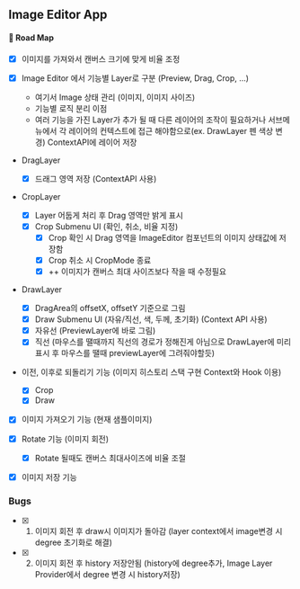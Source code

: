 ## Image Editor App

#### 🚗 Road Map

- [x] 이미지를 가져와서 캔버스 크기에 맞게 비율 조정
- [x] Image Editor 에서 기능별 Layer로 구분 (Preview, Drag, Crop, ...)

  - 여기서 Image 상태 관리 (이미지, 이미지 사이즈)
  - 기능별 로직 분리 이점
  - 여러 기능을 가진 Layer가 추가 될 때 다른 레이어의 조작이 필요하거나 서브메뉴에서 각 레이어의 컨텍스트에 접근 해야함으로(ex. DrawLayer 펜 색상 변경) ContextAPI에 레이어 저장

- DragLayer

  - [x] 드래그 영역 저장 (ContextAPI 사용)

- CropLayer

  - [x] Layer 어둡게 처리 후 Drag 영역만 밝게 표시
  - [x] Crop Submenu UI (확인, 취소, 비율 지정)
    - [x] Crop 확인 시 Drag 영역을 ImageEditor 컴포넌트의 이미지 상태값에 저장함
    - [x] Crop 취소 시 CropMode 종료
    - [x] ++ 이미지가 캔버스 최대 사이즈보다 작을 때 수정필요

- DrawLayer

  - [x] DragArea의 offsetX, offsetY 기준으로 그림
  - [x] Draw Submenu UI (자유/직선, 색, 두께, 초기화) (Context API 사용)
  - [x] 자유선 (PreviewLayer에 바로 그림)
  - [x] 직선 (마우스를 땔때까지 직선의 경로가 정해진게 아님으로 DrawLayer에 미리 표시 후 마우스를 땔때 previewLayer에 그려줘야할듯)

- 이전, 이후로 되돌리기 기능 (이미지 히스토리 스택 구현 Context와 Hook 이용)

  - [x] Crop
  - [x] Draw

- [x] 이미지 가져오기 기능 (현재 샘플이미지)

- [x] Rotate 기능 (이미지 회전)

  - [x] Rotate 될때도 캔버스 최대사이즈에 비율 조절

- [x] 이미지 저장 기능

### Bugs

- [x] 1. 이미지 회전 후 draw시 이미지가 돌아감 (layer context에서 image변경 시 degree 초기화로 해결)
- [x] 2. 이미지 회전 후 history 저장안됨 (history에 degree추가, Image Layer Provider에서 degree 변경 시 history저장)
